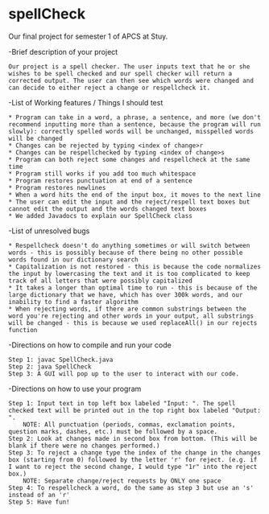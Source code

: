 # spellCheck
Our final project for semester 1 of APCS at Stuy.

-Brief description of your project

    Our project is a spell checker. The user inputs text that he or she wishes to be spell checked and our spell checker will return a corrected output. The user can then see which words were changed and can decide to either reject a change or respellcheck it.

-List of Working features / Things I should test

    * Program can take in a word, a phrase, a sentence, and more (we don't recommend inputting more than a sentence, because the program will run slowly): correctly spelled words will be unchanged, misspelled words will be changed
    * Changes can be rejected by typing <index of change>r
    * Changes can be respellchecked by typing <index of change>s
    * Program can both reject some changes and respellcheck at the same time
    * Program still works if you add too much whitespace
    * Program restores punctuation at end of a sentence
    * Program restores newlines
    * When a word hits the end of the input box, it moves to the next line
    * The user can edit the input and the reject/respell text boxes but cannot edit the output and the words changed text boxes
    * We added Javadocs to explain our SpellCheck class

-List of unresolved bugs

    * Respellcheck doesn't do anything sometimes or will switch between words - this is possibly because of there being no other possible words found in our dictionary search
    * Capitalization is not restored - this is because the code normalizes the input by lowercasing the text and it is too complicated to keep track of all letters that were possibly capitalized
    * It takes a longer than optimal time to run - this is because of the large dictionary that we have, which has over 300k words, and our inability to find a faster algorithm
    * When rejecting words, if there are common substrings between the word you're rejecting and other words in your output, all substrings will be changed - this is because we used replaceAll() in our rejects function

-Directions on how to compile and run your code 

    Step 1: javac SpellCheck.java
    Step 2: java SpellCheck
    Step 3: A GUI will pop up to the user to interact with our code.

-Directions on how to use your program

    Step 1: Input text in top left box labeled "Input: ". The spell checked text will be printed out in the top right box labeled "Output: ".
        NOTE: All punctuation (periods, commas, exclamation points, question marks, dashes, etc.) must be followed by a space.
    Step 2: Look at changes made in second box from bottom. (This will be blank if there were no changes performed.)
    Step 3: To reject a change type the index of the change in the changes box (starting from 0) followed by the letter 'r' for reject. (e.g. if I want to reject the second change, I would type "1r" into the reject box.)
        NOTE: Separate change/reject requests by ONLY one space
    Step 4: To respellcheck a word, do the same as step 3 but use an 's' instead of an 'r'
    Step 5: Have fun!
